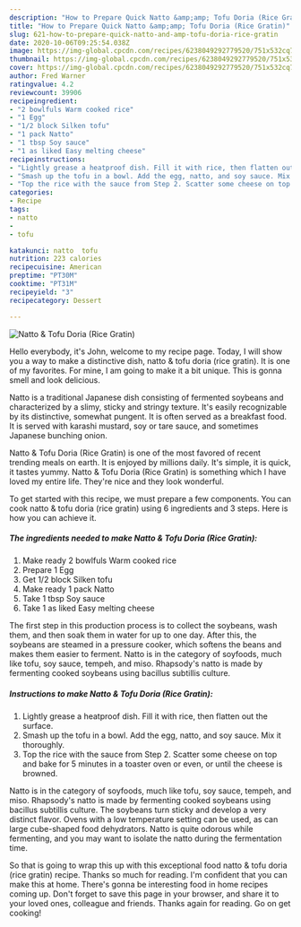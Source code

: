 ```yaml
---
description: "How to Prepare Quick Natto &amp;amp; Tofu Doria (Rice Gratin)"
title: "How to Prepare Quick Natto &amp;amp; Tofu Doria (Rice Gratin)"
slug: 621-how-to-prepare-quick-natto-and-amp-tofu-doria-rice-gratin
date: 2020-10-06T09:25:54.038Z
image: https://img-global.cpcdn.com/recipes/6238049292779520/751x532cq70/natto-tofu-doria-rice-gratin-recipe-main-photo.jpg
thumbnail: https://img-global.cpcdn.com/recipes/6238049292779520/751x532cq70/natto-tofu-doria-rice-gratin-recipe-main-photo.jpg
cover: https://img-global.cpcdn.com/recipes/6238049292779520/751x532cq70/natto-tofu-doria-rice-gratin-recipe-main-photo.jpg
author: Fred Warner
ratingvalue: 4.2
reviewcount: 39906
recipeingredient:
- "2 bowlfuls Warm cooked rice"
- "1 Egg"
- "1/2 block Silken tofu"
- "1 pack Natto"
- "1 tbsp Soy sauce"
- "1 as liked Easy melting cheese"
recipeinstructions:
- "Lightly grease a heatproof dish. Fill it with rice, then flatten out the surface."
- "Smash up the tofu in a bowl. Add the egg, natto, and soy sauce. Mix it thoroughly."
- "Top the rice with the sauce from Step 2. Scatter some cheese on top and bake for 5 minutes in a  toaster oven or even, or until the cheese is browned."
categories:
- Recipe
tags:
- natto
- 
- tofu

katakunci: natto  tofu 
nutrition: 223 calories
recipecuisine: American
preptime: "PT30M"
cooktime: "PT31M"
recipeyield: "3"
recipecategory: Dessert

---
```



![Natto &amp; Tofu Doria (Rice Gratin)](https://img-global.cpcdn.com/recipes/6238049292779520/751x532cq70/natto-tofu-doria-rice-gratin-recipe-main-photo.jpg)

Hello everybody, it's John, welcome to my recipe page. Today, I will show you a way to make a distinctive dish, natto &amp; tofu doria (rice gratin). It is one of my favorites. For mine, I am going to make it a bit unique. This is gonna smell and look delicious.

Natto is a traditional Japanese dish consisting of fermented soybeans and characterized by a slimy, sticky and stringy texture. It&#39;s easily recognizable by its distinctive, somewhat pungent. It is often served as a breakfast food. It is served with karashi mustard, soy or tare sauce, and sometimes Japanese bunching onion.

Natto &amp; Tofu Doria (Rice Gratin) is one of the most favored of recent trending meals on earth. It is enjoyed by millions daily. It's simple, it is quick, it tastes yummy. Natto &amp; Tofu Doria (Rice Gratin) is something which I have loved my entire life. They're nice and they look wonderful.


To get started with this recipe, we must prepare a few components. You can cook natto &amp; tofu doria (rice gratin) using 6 ingredients and 3 steps. Here is how you can achieve it.

<!--inarticleads1-->

##### The ingredients needed to make Natto &amp; Tofu Doria (Rice Gratin):

1. Make ready 2 bowlfuls Warm cooked rice
1. Prepare 1 Egg
1. Get 1/2 block Silken tofu
1. Make ready 1 pack Natto
1. Take 1 tbsp Soy sauce
1. Take 1 as liked Easy melting cheese


The first step in this production process is to collect the soybeans, wash them, and then soak them in water for up to one day. After this, the soybeans are steamed in a pressure cooker, which softens the beans and makes them easier to ferment. Natto is in the category of soyfoods, much like tofu, soy sauce, tempeh, and miso. Rhapsody&#39;s natto is made by fermenting cooked soybeans using bacillus subtillis culture. 

<!--inarticleads2-->

##### Instructions to make Natto &amp; Tofu Doria (Rice Gratin):

1. Lightly grease a heatproof dish. Fill it with rice, then flatten out the surface.
1. Smash up the tofu in a bowl. Add the egg, natto, and soy sauce. Mix it thoroughly.
1. Top the rice with the sauce from Step 2. Scatter some cheese on top and bake for 5 minutes in a  toaster oven or even, or until the cheese is browned.


Natto is in the category of soyfoods, much like tofu, soy sauce, tempeh, and miso. Rhapsody&#39;s natto is made by fermenting cooked soybeans using bacillus subtillis culture. The soybeans turn sticky and develop a very distinct flavor. Ovens with a low temperature setting can be used, as can large cube-shaped food dehydrators. Natto is quite odorous while fermenting, and you may want to isolate the natto during the fermentation time. 

So that is going to wrap this up with this exceptional food natto &amp; tofu doria (rice gratin) recipe. Thanks so much for reading. I'm confident that you can make this at home. There's gonna be interesting food in home recipes coming up. Don't forget to save this page in your browser, and share it to your loved ones, colleague and friends. Thanks again for reading. Go on get cooking!
